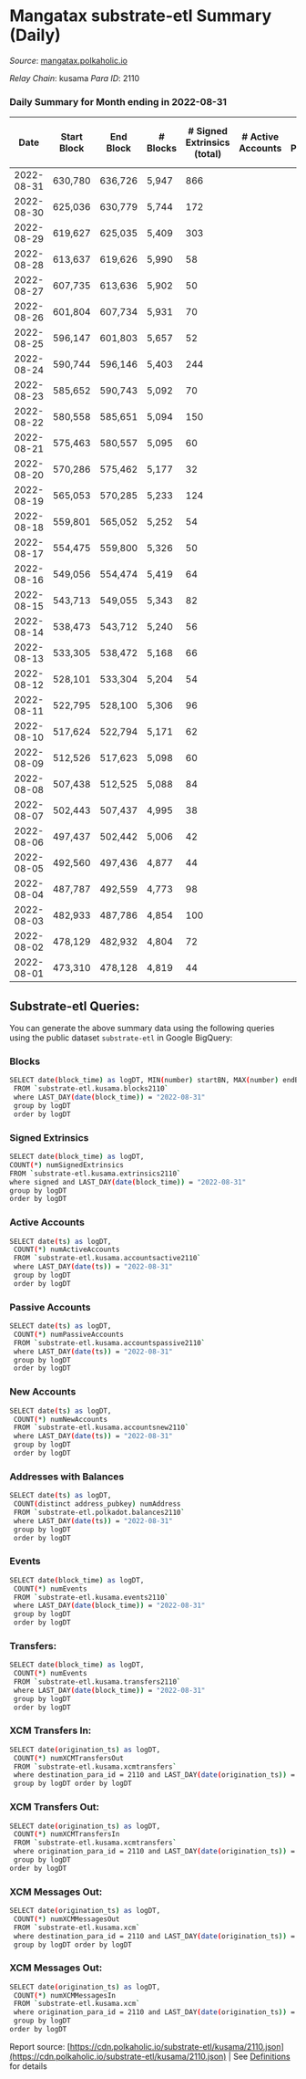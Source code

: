 # Mangatax substrate-etl Summary (Daily)

_Source_: [mangatax.polkaholic.io](https://mangatax.polkaholic.io)

*Relay Chain*: kusama
*Para ID*: 2110



### Daily Summary for Month ending in 2022-08-31


| Date | Start Block | End Block | # Blocks | # Signed Extrinsics (total) | # Active Accounts | # Passive | # New | # Addresses with Balances | # Events | # Transfers | # XCM Transfers In | # XCM Transfers Out | # XCM In | # XCM Out | Issues | 
| ---- | ----------- | --------- | -------- | --------------------------- | ----------------- | --------- | ----- | ------------------------- | -------- | ----------- | ------------------ | ------------------- | -------- | --------- | ------ |
| 2022-08-31 | 630,780 | 636,726 | 5,947 | 866 |  |  |  | 1,262 | 13,362 | 13  | 86 ($18,057.93) | 23 ($6,889.45) |  |  |  |
| 2022-08-30 | 625,036 | 630,779 | 5,744 | 172 |  |  |  | 1,238 | 11,881 | 6  | 26 ($23,648.26) | 1 ($318.66) |  |  |  |
| 2022-08-29 | 619,627 | 625,035 | 5,409 | 303 |  |  |  |  | 11,335 | 5  | 88 ($3,883.79) | 6 ($152.83) |  |  |  |
| 2022-08-28 | 613,637 | 619,626 | 5,990 | 58 |  |  |  | 1,197 | 12,274 |   | 5 ($452.30) | 3 ($88.94) |  |  |  |
| 2022-08-27 | 607,735 | 613,636 | 5,902 | 50 |  |  |  | 1,196 | 12,081 |   | 2 ($419.22) |   |  |  |  |
| 2022-08-26 | 601,804 | 607,734 | 5,931 | 70 |  |  |  | 1,194 | 12,174 | 1  | 3 ($707.71) |   |  |  |  |
| 2022-08-25 | 596,147 | 601,803 | 5,657 | 52 |  |  |  | 1,194 | 11,587 | 3  | 2 ($48.63) | 2 ($173.57) |  |  |  |
| 2022-08-24 | 590,744 | 596,146 | 5,403 | 244 |  |  |  | 1,193 | 11,320 | 1  | 12 ($178.59) |   |  |  |  |
| 2022-08-23 | 585,652 | 590,743 | 5,092 | 70 |  |  |  | 1,190 | 10,436 | 1  | 4 ($294.74) |   |  |  |  |
| 2022-08-22 | 580,558 | 585,651 | 5,094 | 150 |  |  |  |  | 10,571 |   | 5 ($190.85) | 1 ($171.64) |  |  |  |
| 2022-08-21 | 575,463 | 580,557 | 5,095 | 60 |  |  |  | 1,189 | 10,433 |   | 3 ($129.96) |   |  |  |  |
| 2022-08-20 | 570,286 | 575,462 | 5,177 | 32 |  |  |  | 1,188 | 10,559 |   |   |   |  |  |  |
| 2022-08-19 | 565,053 | 570,285 | 5,233 | 124 |  |  |  | 1,188 | 10,830 | 6  | 3 ($927.21) |   |  |  |  |
| 2022-08-18 | 559,801 | 565,052 | 5,252 | 54 |  |  |  | 1,186 | 10,734 | 2  |   |   |  |  |  |
| 2022-08-17 | 554,475 | 559,800 | 5,326 | 50 |  |  |  | 1,186 | 10,878 |   | 2 ($1,464.12) |   |  |  |  |
| 2022-08-16 | 549,056 | 554,474 | 5,419 | 64 |  |  |  | 1,186 | 11,118 | 1  |   |   |  |  |  |
| 2022-08-15 | 543,713 | 549,055 | 5,343 | 82 |  |  |  | 1,186 | 10,948 |   | 1 ($5.92) |   |  |  |  |
| 2022-08-14 | 538,473 | 543,712 | 5,240 | 56 |  |  |  | 1,186 | 10,750 | 1  | 1 ($6.20) |   |  |  |  |
| 2022-08-13 | 533,305 | 538,472 | 5,168 | 66 |  |  |  | 1,186 | 10,579 |   | 2 ($138.15) |   |  |  |  |
| 2022-08-12 | 528,101 | 533,304 | 5,204 | 54 |  |  |  | 1,186 | 10,645 |   | 3 ($133.53) |   |  |  |  |
| 2022-08-11 | 522,795 | 528,100 | 5,306 | 96 |  |  |  | 1,185 | 10,946 | 3  | 3 ($91.87) |   |  |  |  |
| 2022-08-10 | 517,624 | 522,794 | 5,171 | 62 |  |  |  | 1,182 | 10,580 |   | 1 ($147.02) |   |  |  |  |
| 2022-08-09 | 512,526 | 517,623 | 5,098 | 60 |  |  |  | 1,182 | 10,424 |   |   |   |  |  |  |
| 2022-08-08 | 507,438 | 512,525 | 5,088 | 84 |  |  |  | 1,182 | 10,499 |   | 6 ($19,176.90) |   |  |  |  |
| 2022-08-07 | 502,443 | 507,437 | 4,995 | 38 |  |  |  |  | 10,200 |   |   |   |  |  |  |
| 2022-08-06 | 497,437 | 502,442 | 5,006 | 42 |  |  |  | 1,182 | 10,224 |   |   |   |  |  |  |
| 2022-08-05 | 492,560 | 497,436 | 4,877 | 44 |  |  |  | 1,182 | 9,971 |   | 2 ($666.01) | 4 ($219.76) |  |  |  |
| 2022-08-04 | 487,787 | 492,559 | 4,773 | 98 |  |  |  | 1,182 | 9,825 | 1  | 2 ($12.94) | 7 ($2,587.15) |  |  |  |
| 2022-08-03 | 482,933 | 487,786 | 4,854 | 100 |  |  |  | 1,182 | 9,975 | 6  |   | 7 ($1,577.60) |  |  |  |
| 2022-08-02 | 478,129 | 482,932 | 4,804 | 72 |  |  |  | 1,182 | 9,864 |   | 2 ($37.76) | 3 ($2,555.75) |  |  |  |
| 2022-08-01 | 473,310 | 478,128 | 4,819 | 44 |  |  |  | 1,181 | 9,860 | 2  | 2 ($463.58) | 2 ($72.78) |  |  |  |

## Substrate-etl Queries:
You can generate the above summary data using the following queries using the public dataset `substrate-etl` in Google BigQuery:

### Blocks
```bash
SELECT date(block_time) as logDT, MIN(number) startBN, MAX(number) endBN, COUNT(*) numBlocks 
 FROM `substrate-etl.kusama.blocks2110`  
 where LAST_DAY(date(block_time)) = "2022-08-31" 
 group by logDT 
 order by logDT
```

### Signed Extrinsics
```bash
SELECT date(block_time) as logDT, 
COUNT(*) numSignedExtrinsics 
FROM `substrate-etl.kusama.extrinsics2110`  
where signed and LAST_DAY(date(block_time)) = "2022-08-31" 
group by logDT 
order by logDT
```

### Active Accounts
```bash
SELECT date(ts) as logDT, 
 COUNT(*) numActiveAccounts 
 FROM `substrate-etl.kusama.accountsactive2110` 
 where LAST_DAY(date(ts)) = "2022-08-31" 
 group by logDT 
 order by logDT
```

### Passive Accounts
```bash
SELECT date(ts) as logDT, 
 COUNT(*) numPassiveAccounts 
 FROM `substrate-etl.kusama.accountspassive2110` 
 where LAST_DAY(date(ts)) = "2022-08-31" 
 group by logDT 
 order by logDT
```

### New Accounts
```bash
SELECT date(ts) as logDT, 
 COUNT(*) numNewAccounts 
 FROM `substrate-etl.kusama.accountsnew2110` 
 where LAST_DAY(date(ts)) = "2022-08-31" 
 group by logDT
 order by logDT
```

### Addresses with Balances
```bash
SELECT date(ts) as logDT,
 COUNT(distinct address_pubkey) numAddress 
 FROM `substrate-etl.polkadot.balances2110` 
 where LAST_DAY(date(ts)) = "2022-08-31" 
 group by logDT 
 order by logDT
```

### Events
```bash
SELECT date(block_time) as logDT, 
 COUNT(*) numEvents 
 FROM `substrate-etl.kusama.events2110` 
 where LAST_DAY(date(block_time)) = "2022-08-31" 
 group by logDT 
 order by logDT
```

### Transfers:
```bash
SELECT date(block_time) as logDT, 
 COUNT(*) numEvents 
 FROM `substrate-etl.kusama.transfers2110` 
 where LAST_DAY(date(block_time)) = "2022-08-31" 
 group by logDT 
 order by logDT
```

### XCM Transfers In:
```bash
SELECT date(origination_ts) as logDT, 
 COUNT(*) numXCMTransfersOut 
 FROM `substrate-etl.kusama.xcmtransfers` 
 where destination_para_id = 2110 and LAST_DAY(date(origination_ts)) = "2022-08-31" 
 group by logDT order by logDT
```

### XCM Transfers Out:
```bash
SELECT date(origination_ts) as logDT, 
 COUNT(*) numXCMTransfersIn 
 FROM `substrate-etl.kusama.xcmtransfers` 
 where origination_para_id = 2110 and LAST_DAY(date(origination_ts)) = "2022-08-31" 
 group by logDT 
order by logDT
```

### XCM Messages Out:
```bash
SELECT date(origination_ts) as logDT, 
 COUNT(*) numXCMMessagesOut 
 FROM `substrate-etl.kusama.xcm` 
 where destination_para_id = 2110 and LAST_DAY(date(origination_ts)) = "2022-08-31" 
 group by logDT order by logDT
```

### XCM Messages Out:
```bash
SELECT date(origination_ts) as logDT, 
 COUNT(*) numXCMMessagesIn 
 FROM `substrate-etl.kusama.xcm` 
 where origination_para_id = 2110 and LAST_DAY(date(origination_ts)) = "2022-08-31" 
 group by logDT 
order by logDT
```


Report source: [https://cdn.polkaholic.io/substrate-etl/kusama/2110.json](https://cdn.polkaholic.io/substrate-etl/kusama/2110.json) | See [Definitions](/DEFINITIONS.md) for details
